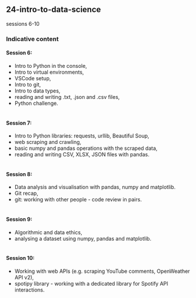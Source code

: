 ## 24-intro-to-data-science

sessions 6-10
### Indicative content
#### Session 6:
- Intro to Python in the console,
- Intro to virtual environments,
- VSCode setup,
- Intro to git,
- Intro to data types,
- reading and writing .txt, .json and .csv files,
- Python challenge.<br><br>
#### Session 7:
- Intro to Python libraries: requests, urllib, Beautiful Soup,
- web scraping and crawling,
- basic numpy and pandas operations with the scraped data,
- reading and writing CSV, XLSX, JSON files with pandas.<br><br>
#### Session 8:
- Data analysis and visualisation with pandas, numpy and matplotlib.
- Git recap,
- git: working with other people - code review in pairs.<br><br>
#### Session 9:
- Algorithmic and data ethics,
- analysing a dataset using numpy, pandas and matplotlib.<br><br>
#### Session 10:
- Working with web APIs (e.g. scraping YouTube comments, OpenWeather API v2),
- spotipy library - working with a dedicated library for Spotify API interactions.<br><br>
